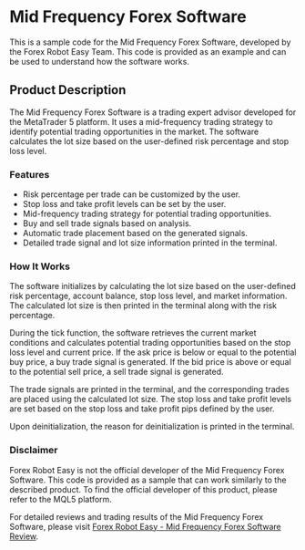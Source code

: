 # Mid Frequency Forex Software

This is a sample code for the Mid Frequency Forex Software, developed by the Forex Robot Easy Team. This code is provided as an example and can be used to understand how the software works.

## Product Description

The Mid Frequency Forex Software is a trading expert advisor developed for the MetaTrader 5 platform. It uses a mid-frequency trading strategy to identify potential trading opportunities in the market. The software calculates the lot size based on the user-defined risk percentage and stop loss level.

### Features

- Risk percentage per trade can be customized by the user.
- Stop loss and take profit levels can be set by the user.
- Mid-frequency trading strategy for potential trading opportunities.
- Buy and sell trade signals based on analysis.
- Automatic trade placement based on the generated signals.
- Detailed trade signal and lot size information printed in the terminal.

### How It Works

The software initializes by calculating the lot size based on the user-defined risk percentage, account balance, stop loss level, and market information. The calculated lot size is then printed in the terminal along with the risk percentage.

During the tick function, the software retrieves the current market conditions and calculates potential trading opportunities based on the stop loss level and current price. If the ask price is below or equal to the potential buy price, a buy trade signal is generated. If the bid price is above or equal to the potential sell price, a sell trade signal is generated.

The trade signals are printed in the terminal, and the corresponding trades are placed using the calculated lot size. The stop loss and take profit levels are set based on the stop loss and take profit pips defined by the user.

Upon deinitialization, the reason for deinitialization is printed in the terminal.

### Disclaimer

Forex Robot Easy is not the official developer of the Mid Frequency Forex Software. This code is provided as a sample that can work similarly to the described product. To find the official developer of this product, please refer to the MQL5 platform.

For detailed reviews and trading results of the Mid Frequency Forex Software, please visit [Forex Robot Easy - Mid Frequency Forex Software Review](https://forexroboteasy.com/forex-robot-review/mid-frequency-forex-software-review-real-results-and-download-options/).
